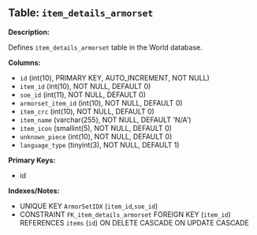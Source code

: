 ## Table: `item_details_armorset`

**Description:**

Defines `item_details_armorset` table in the World database.

**Columns:**
- `id` (int(10), PRIMARY KEY, AUTO_INCREMENT, NOT NULL)
- `item_id` (int(10), NOT NULL, DEFAULT 0)
- `soe_id` (int(11), NOT NULL, DEFAULT 0)
- `armorset_item_id` (int(10), NOT NULL, DEFAULT 0)
- `item_crc` (int(10), NOT NULL, DEFAULT 0)
- `item_name` (varchar(255), NOT NULL, DEFAULT 'N/A')
- `item_icon` (smallint(5), NOT NULL, DEFAULT 0)
- `unknown_piece` (int(10), NOT NULL, DEFAULT 0)
- `language_type` (tinyint(3), NOT NULL, DEFAULT 1)

**Primary Keys:**
- id

**Indexes/Notes:**
- UNIQUE KEY `ArmorSetIDX` (`item_id`,`soe_id`)
- CONSTRAINT `FK_item_details_armorset` FOREIGN KEY (`item_id`) REFERENCES `items` (`id`) ON DELETE CASCADE ON UPDATE CASCADE